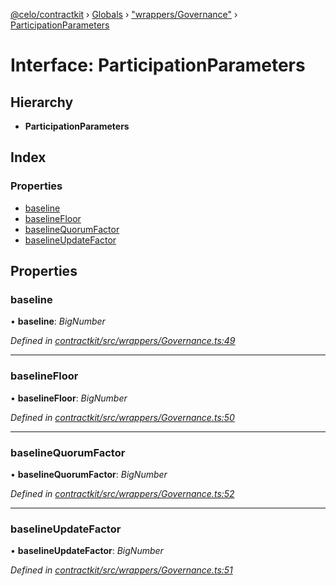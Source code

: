 [@celo/contractkit](../README.md) › [Globals](../globals.md) › ["wrappers/Governance"](../modules/_wrappers_governance_.md) › [ParticipationParameters](_wrappers_governance_.participationparameters.md)

# Interface: ParticipationParameters

## Hierarchy

* **ParticipationParameters**

## Index

### Properties

* [baseline](_wrappers_governance_.participationparameters.md#baseline)
* [baselineFloor](_wrappers_governance_.participationparameters.md#baselinefloor)
* [baselineQuorumFactor](_wrappers_governance_.participationparameters.md#baselinequorumfactor)
* [baselineUpdateFactor](_wrappers_governance_.participationparameters.md#baselineupdatefactor)

## Properties

###  baseline

• **baseline**: *BigNumber*

*Defined in [contractkit/src/wrappers/Governance.ts:49](https://github.com/celo-org/celo-monorepo/blob/master/packages/sdk/contractkit/src/wrappers/Governance.ts#L49)*

___

###  baselineFloor

• **baselineFloor**: *BigNumber*

*Defined in [contractkit/src/wrappers/Governance.ts:50](https://github.com/celo-org/celo-monorepo/blob/master/packages/sdk/contractkit/src/wrappers/Governance.ts#L50)*

___

###  baselineQuorumFactor

• **baselineQuorumFactor**: *BigNumber*

*Defined in [contractkit/src/wrappers/Governance.ts:52](https://github.com/celo-org/celo-monorepo/blob/master/packages/sdk/contractkit/src/wrappers/Governance.ts#L52)*

___

###  baselineUpdateFactor

• **baselineUpdateFactor**: *BigNumber*

*Defined in [contractkit/src/wrappers/Governance.ts:51](https://github.com/celo-org/celo-monorepo/blob/master/packages/sdk/contractkit/src/wrappers/Governance.ts#L51)*
